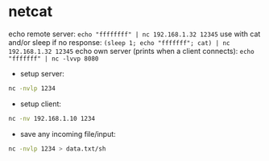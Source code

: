 # netcat
echo remote server:
`echo "ffffffff" | nc 192.168.1.32 12345`
use with cat and/or sleep if no response:
`(sleep 1; echo "fffffff"; cat) | nc 192.168.1.32 12345`
echo own server (prints when a client connects):
`echo "fffffff" | nc -lvvp 8080`

* setup server:
```bash
nc -nvlp 1234
```

* setup client:
```bash
nc -nv 192.168.1.10 1234
```
* save any incoming file/input:
```bash
nc -nvlp 1234 > data.txt/sh
```
